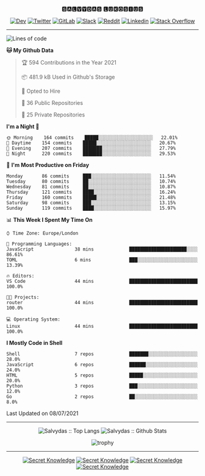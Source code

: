 <div align="center">
  
🆂🅰🅻🆅🆈🅳🅰🆂 🅻🆄🅺🅾🆂🅸🆄🆂 

  
[![Dev](https://img.shields.io/badge/-DEV-222222?style=flat-square&logo=dev.to&logoColor=white&link=https://dev.to/sso/)](https://dev.to/sso/)
[![Twitter](https://img.shields.io/badge/-Twitter-222222?style=flat-square&logo=twitter&logoColor=white&link=https://twitter.com/digital_wizz/)](https://twitter.com/digital_wizz/)
[![GitLab](https://img.shields.io/badge/-GitLab-222222?style=flat-square&logo=GitLab&logoColor=white&link=https://gitlab.com/ss-o/)](https://gitlab.com/ss-o/)
[![Slack](https://img.shields.io/badge/-Slack-222222?style=flat-square&logo=Slack&logoColor=white&link=https://digital-teams.slack.com/)](https://digital-teams.slack.com/)
[![Reddit](https://img.shields.io/badge/-Reddit-222222?style=flat-square&logo=Reddit&logoColor=white&link=https://https://www.reddit.com/user/ss-o/)](https://www.reddit.com/user/ss-o/)
[![Linkedin](https://img.shields.io/badge/-LinkedIn-222222?style=flat-square&logo=Linkedin&logoColor=white&link=https://www.linkedin.com/in/digital-clouds/)](https://www.linkedin.com/in/digital-clouds/)
[![Stack Overflow](https://img.shields.io/badge/-Stack%20Overflow-222222?style=flat-square&logo=stack-overflow&logoColor=white&link=https://stackoverflow.com/users/13893752/salvydas-lukosius)](https://stackoverflow.com/users/13893752/salvydas-lukosius)

</div>

---

<!--START_SECTION:waka-->
![Lines of code](https://img.shields.io/badge/From%20Hello%20World%20I%27ve%20Written-2.1%20million%20lines%20of%20code-blue)

**🐱 My Github Data** 

> 🏆 594 Contributions in the Year 2021
 > 
> 📦 481.9 kB Used in Github's Storage 
 > 
> 💼 Opted to Hire
 > 
> 📜 36 Public Repositories 
 > 
> 🔑 25 Private Repositories  
 > 
**I'm a Night 🦉** 

```text
🌞 Morning    164 commits    █████░░░░░░░░░░░░░░░░░░░░   22.01% 
🌆 Daytime    154 commits    █████░░░░░░░░░░░░░░░░░░░░   20.67% 
🌃 Evening    207 commits    ███████░░░░░░░░░░░░░░░░░░   27.79% 
🌙 Night      220 commits    ███████░░░░░░░░░░░░░░░░░░   29.53%

```
📅 **I'm Most Productive on Friday** 

```text
Monday       86 commits     ███░░░░░░░░░░░░░░░░░░░░░░   11.54% 
Tuesday      80 commits     ██░░░░░░░░░░░░░░░░░░░░░░░   10.74% 
Wednesday    81 commits     ██░░░░░░░░░░░░░░░░░░░░░░░   10.87% 
Thursday     121 commits    ████░░░░░░░░░░░░░░░░░░░░░   16.24% 
Friday       160 commits    █████░░░░░░░░░░░░░░░░░░░░   21.48% 
Saturday     98 commits     ███░░░░░░░░░░░░░░░░░░░░░░   13.15% 
Sunday       119 commits    ████░░░░░░░░░░░░░░░░░░░░░   15.97%

```


📊 **This Week I Spent My Time On** 

```text
⌚︎ Time Zone: Europe/London

💬 Programming Languages: 
JavaScript               38 mins             █████████████████████░░░░   86.61% 
TOML                     6 mins              ███░░░░░░░░░░░░░░░░░░░░░░   13.39%

🔥 Editors: 
VS Code                  44 mins             █████████████████████████   100.0%

🐱‍💻 Projects: 
router                   44 mins             █████████████████████████   100.0%

💻 Operating System: 
Linux                    44 mins             █████████████████████████   100.0%

```

**I Mostly Code in Shell** 

```text
Shell                    7 repos             ███████░░░░░░░░░░░░░░░░░░   28.0% 
JavaScript               6 repos             ██████░░░░░░░░░░░░░░░░░░░   24.0% 
HTML                     5 repos             █████░░░░░░░░░░░░░░░░░░░░   20.0% 
Python                   3 repos             ███░░░░░░░░░░░░░░░░░░░░░░   12.0% 
Go                       2 repos             ██░░░░░░░░░░░░░░░░░░░░░░░   8.0%

```



 Last Updated on 08/07/2021
<!--END_SECTION:waka-->

---

<div align=center>

![Salvydas :: Top Langs](https://github-readme-stats.vercel.app/api/top-langs/?username=ss-o&langs_count=8&card_width=300&theme=blue-green&layout=compact)
![Salvydas :: Github Stats](https://github-readme-stats.vercel.app/api?username=ss-o&theme=blue-green&layout=compact&no-frame=true)
 
![trophy](https://github-profile-trophy.vercel.app/?username=ss-o&theme=darkhub&rank=SSS,SS,S,AAA,AA,A,B,C&no-frame=true)

---


[![Secret Knowledge](https://github-readme-stats.vercel.app/api/pin/?username=github&repo=government.github.com&card_width=150&theme=blue-green&layout=compact)](https://github.com/github/government.github.com)
[![Secret Knowledge](https://github-readme-stats.vercel.app/api/pin/?username=ss-o&repo=the-book-of-secret-knowledge&card_width=150&theme=blue-green&layout=compact)](https://github.com/ss-o/the-book-of-secret-knowledge)
[![Secret Knowledge](https://github-readme-stats.vercel.app/api/pin/?username=digital-clouds&repo=awesome-machine-learning&card_width=150&theme=blue-green)](https://github.com/digital-clouds/awesome-machine-learning)
[![Secret Knowledge](https://github-readme-stats.vercel.app/api/pin/?username=security-io&repo=shodan-eye&card_width=150&theme=blue-green)](https://github.com/security-io/shodan-eye)

</div>
